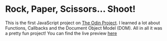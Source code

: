 # Rock, Paper, Scissors... Shoot!

This is the first JavaScript project on [The Odin Project](https://www.theodinproject.com/paths/foundations/courses/foundations/lessons/rock-paper-scissors). I learned a lot about Functions, Callbacks and the Document Object Model (DOM). All in all it was a pretty fun project!
You can find the live preview [here](https://itreykwondo.github.io/odin-rps/)
